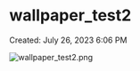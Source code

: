 # wallpaper_test2

Created: July 26, 2023 6:06 PM

![wallpaper_test2.png](wallpaper_test2%2009e2af84025048f590e88ed45fb01618/wallpaper_test2.png)